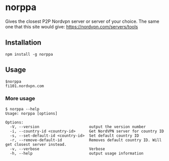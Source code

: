 # norppa

Gives the closest P2P Nordvpn server or server of your choice. The same one that this site would give: https://nordvpn.com/servers/tools

## Installation

`npm install -g norppa`

## Usage

```
$norppa
fi101.nordvpn.com
```

### More usage

```
$ norppa --help
Usage: norppa [options]

Options:
  -V, --version                      output the version number
  -i, --country-id <country-id>      Get NordVPN server for country ID
  -s, --set-default-id <country-id>  Set default country ID
  -r, --remove-default-id            Removes default country ID. Will get closest server instead.
  -v, --verbose                      Verbose
  -h, --help                         output usage information
```
